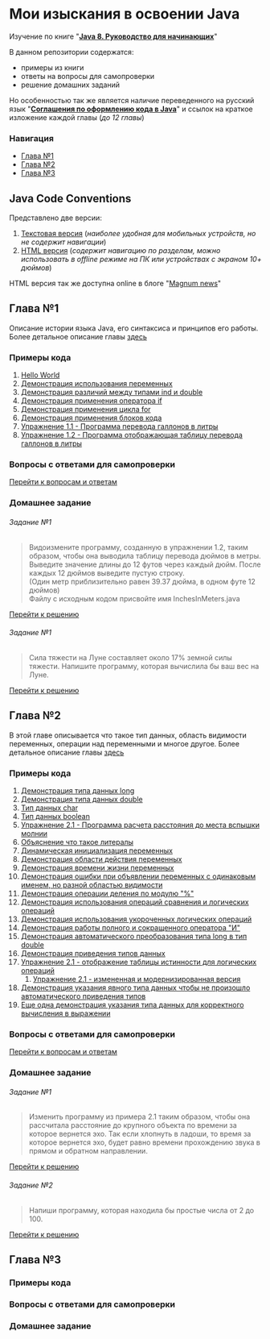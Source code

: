 # Мои изыскания в освоении Java
Изучение по книге "[**Java 8. Руководство для начинающих**](https://diamail.com.ua/bookout/6506.html
                                                            "Нажмите что-бы открыть")"

В данном репозитории содержатся:
* примеры из книги
* ответы на вопросы для самопроверки
* решение домашних заданий

Но особенностью так же является наличие переведенного на русский язык
"[**Соглашения по оформлению кода в Java**](#java-code-conventions)" и ссылок на краткое изложение каждой главы (_до 12 главы_)

### Навигация
* [Глава №1](#Глава-1)
* [Глава №2](#Глава-2)
* [Глава №3](#Глава-3)

## Java Code Conventions
Представлено две версии:
1. [Текстовая версия](/Java_Code_Conventions_translate "Нажмите что-бы открыть")
   (_наиболее удобная для мобильных устройств, но не содержит навигации_)
2. [HTML версия](https://github.com/Magnumv44/learning_java/blob/master/java_code_conventions.html "Нажмите что-бы открыть")
   (_содержит навигацию по разделам, можно использовать в offline режиме на ПК или устройствах с экраном 10+ дюймов_)

HTML версия так же доступна online в блоге "[Magnum news](https://www.magnumblog.space/java/131-translating-java-code-conventions
                                                          "Соглашения по оформлению кода Java в блоге Magnum news")"

## Глава №1
Описание истории языка Java, его синтаксиса и принципов его работы.
Более детальное описание главы [здесь](https://www.magnumblog.space/java/132-chapter-number-1-java-basics
                                       "Основы Языка Java - нажмите что-бы перейти к чтению.")

### Примеры кода
1. [Hello World](/book/chapter1/FirstProgram/Example.java "Нажмите что-бы открыть")
2. [Демонстрация использования переменных](/book/chapter1/TwoProgram/Example2.java "Нажмите что-бы открыть")
3. [Демонстрация различий между типами ind и double](/book/chapter1/ThridProgram/Example3.java "Нажмите что-бы открыть")
4. [Демонстрация применения оператора if](/book/chapter1/FourProgram/IfDemo.java "Нажмите что-бы открыть")
5. [Демонстрация применения цикла for](/book/chapter1/FiveProgram/ForDemo.java "Нажмите что-бы открыть")
6. [Демонстрация применения блоков кода](/book/chapter1/SixProgram/BlockDemo.java "Нажмите что-бы открыть")
7. [Упражнение 1.1 - Программа перевода галлонов в литры](/book/chapter1/Exercise1_1/GalToLit.java "Нажмите что-бы открыть")
8. [Упражнение 1.2 - Программа отображающая таблицу перевода галлонов в литры](/book/chapter1/Exercise1_2/GalToLitTable.java
                                                                               "Нажмите что-бы открыть")

### Вопросы с ответами для самопроверки
[Перейти к вопросам и ответам](/book/chapter1/answers_on_questions.md "Нажмите что-бы открыть")

### Домашнее задание

###### Задание №1

>Видоизмените программу, созданную в упражнении 1.2, таким образом, чтобы она выводила таблицу перевода дюймов в метры.<br />
Выведите значение длины до 12 футов через каждый дюйм. После каждых 12 дюймов выведите пустую строку.<br />
(Один метр приблизительно равен 39.37 дюйма, в одном футе 12 дюймов)<br />
Файлу с исходным кодом присвойте имя InchesInMeters.java

[Перейти к решению](/book/chapter1/HomeWork/InchesInMeters.java "Нажмите что-бы открыть")

###### Задание №1

> Сила тяжести на Луне составляет около 17% земной силы тяжести. Напишите программу, которая вычислила бы ваш вес на Луне.

[Перейти к решению](/book/chapter1/HomeWork/WeightOnTheMoon.java "Нажмите что-бы открыть")

## Глава №2
В этой главе описывается что такое тип данных, область видимости переменных, операции над переменными и многое другое.
Более детальное описание главы [здесь](https://www.magnumblog.space/java/137-chapter-number-2-introduction-to-data-types-and-operations-with-them
                                       "Введение в типы данных и операции с ними - нажмите что-бы перейти к чтению.")

### Примеры кода
1. [Демонстрация типа данных long](/book/chapter2/long/Inches.java "Нажмите что-бы открыть")
2. [Демонстрация типа данных double](/book/chapter2/double/Hypot.java "Нажмите что-бы открыть")
3. [Тип данных char](/book/chapter2/char/CharArithDemo.java "Нажмите что-бы открыть")
4. [Тип данных boolean](/book/chapter2/boolean/BoolDemo.java "Нажмите что-бы открыть")
5. [Упражнение 2.1 - Программа расчета расстояния до места вспышки молнии](/book/chapter2/Exercise2_1/Sound.java
                                                                           "Нажмите что-бы открыть")
6. [Объяснение что такое литералы](/book/chapter2/StrDemo/StrDemo.java "Нажмите что-бы открыть")
7. [Динамическая инициализация переменных](/book/chapter2/DynInit/DynInit.java "Нажмите что-бы открыть")
8. [Демонстрация области действия переменных](/book/chapter2/ScopeDemo/ScopeDemo.java "Нажмите что-бы открыть")
10. [Демонстрация времени жизни переменных](/book/chapter2/VarInitDemo/VarInitDemo.java "Нажмите что-бы открыть")
11. [Демонстрация ошибки при объявлении переменных с одинаковым именем, но разной областью видимости](/book/chapter2/long/Inches.java 
                                                                                                      "Нажмите что-бы открыть")
12. [Демонстрация операции деления по модулю "%"](/book/chapter2/ModDemo/ModDemo.java "Нажмите что-бы открыть")
13. [Демонстрация использования операций сравнения и логических операций](/book/chapter2/RelLogOps/RelLogOps.java
                                                                          "Нажмите что-бы открыть")
14. [Демонстрация использования укороченных логических операций](/book/chapter2/SCops/SCops.java "Нажмите что-бы открыть")
15. [Демонстрация работы полного и сокращенного оператора "И"](/book/chapter2/SideEffects/SideEffects.java "Нажмите что-бы открыть")
16. [Демонстрация автоматического преобразования типа long в тип double](/book/chapter2/LtoD/LtoD.java "Нажмите что-бы открыть")
17. [Демонстрация приведения типов данных](/book/chapter2/CastDemo/CastDemo.java "Нажмите что-бы открыть")
18. [Упражнение 2.1 - отображение таблицы истинности для логических операций](/book/chapter2/Exercise2_2/LogicalOpTable.java "Нажмите что-бы открыть")
    1. [Упражнение 2.1 - измененная и модернизированная версия](/book/chapter2/Exercise2_2/LogicalOpTableHome.java "Нажмите что-бы открыть")
19. [Демонстрация указания явного типа данных чтобы не произошло автоматического приведения типов](/book/chapter2/PromDemo/PromDemo.java
                                                                                                     "Нажмите что-бы открыть")
20. [Еще одна демонстрация указания типа данных для корректного вычисления в выражении](/book/chapter2/UseCast/UseCast.java "Нажмите что-бы открыть")

### Вопросы с ответами для самопроверки
[Перейти к вопросам и ответам](/book/chapter2/answers_on_questions.md "Нажмите что-бы открыть")

### Домашнее задание

###### Задание №1

> Изменить программу из примера 2.1 таким образом, чтобы она рассчитала расстояние до крупного объекта по времени за которое вернется эхо.
Так если хлопнуть в ладоши, то время за которое вернется эхо, будет равно времени прохождению звука в прямом и обратном направлении.

[Перейти к решению](/book/chapter2/HomeWork/Echo.java "Нажмите что-бы открыть")

###### Задание №2

> Напиши программу, которая находила бы простые числа от 2 до 100.

[Перейти к решению](/book/chapter2/HomeWork/PrimeNumber.java "Нажмите что-бы открыть")

## Глава №3

### Примеры кода

### Вопросы с ответами для самопроверки

### Домашнее задание
